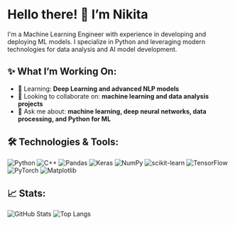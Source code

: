 # Hello there! 👋 I’m Nikita

I'm a Machine Learning Engineer with experience in developing and deploying ML models. I specialize in Python and leveraging modern technologies for data analysis and AI model development.

## ✨ What I’m Working On:

- 🌱 Learning: **Deep Learning and advanced NLP models**
- 👯 Looking to collaborate on: **machine learning and data analysis projects**
- 💬 Ask me about: **machine learning, deep neural networks, data processing, and Python for ML**

## 🛠️ Technologies & Tools:

![Python](https://img.shields.io/badge/python-%233776AB.svg?style=for-the-badge&logo=python&logoColor=white)
![C++](https://img.shields.io/badge/C++-%2300599C.svg?style=for-the-badge&logo=c%2B%2B&logoColor=white)
![Pandas](https://img.shields.io/badge/pandas-%23150458.svg?style=for-the-badge&logo=pandas&logoColor=white)
![Keras](https://img.shields.io/badge/keras-%23D00000.svg?style=for-the-badge&logo=keras&logoColor=white)
![NumPy](https://img.shields.io/badge/numpy-%23013243.svg?style=for-the-badge&logo=numpy&logoColor=white)
![scikit-learn](https://img.shields.io/badge/scikit--learn-%23F7931E.svg?style=for-the-badge&logo=scikit-learn&logoColor=white)
![TensorFlow](https://img.shields.io/badge/TensorFlow-%23FF6F00.svg?style=for-the-badge&logo=tensorflow&logoColor=white)
![PyTorch](https://img.shields.io/badge/PyTorch-%23EE4C2C.svg?style=for-the-badge&logo=pytorch&logoColor=white)
![Matplotlib](https://img.shields.io/badge/Matplotlib-%23304263.svg?style=for-the-badge&logo=Matplotlib&logoColor=white)

## 📈 Stats:

![GitHub Stats](https://github-readme-stats.vercel.app/api?username=Nikindrik&show_icons=true&theme=radical?v=2&theme=react)
![Top Langs](https://github-readme-stats.vercel.app/api/top-langs/?username=Nikindrik&layout=compact&theme=radical?v=2&theme=react)
